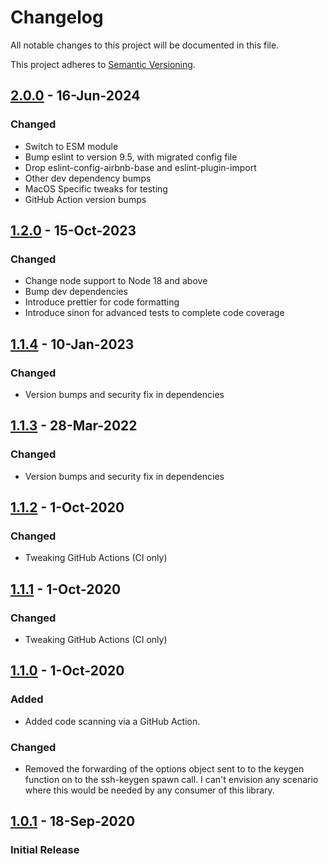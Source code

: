 # Changelog

All notable changes to this project will be documented in this file.

This project adheres to [Semantic Versioning](https://semver.org/spec/v2.0.0.html).

## [2.0.0] - 16-Jun-2024

### Changed

- Switch to ESM module
- Bump eslint to version 9.5, with migrated config file
- Drop eslint-config-airbnb-base and eslint-plugin-import
- Other dev dependency bumps
- MacOS Specific tweaks for testing
- GitHub Action version bumps

## [1.2.0] - 15-Oct-2023

### Changed

- Change node support to Node 18 and above
- Bump dev dependencies
- Introduce prettier for code formatting
- Introduce sinon for advanced tests to complete code coverage

## [1.1.4] - 10-Jan-2023

### Changed
- Version bumps and security fix in dependencies

## [1.1.3] - 28-Mar-2022

### Changed
- Version bumps and security fix in dependencies

## [1.1.2] - 1-Oct-2020

### Changed
- Tweaking GitHub Actions (CI only)

## [1.1.1] - 1-Oct-2020

### Changed
- Tweaking GitHub Actions (CI only)

## [1.1.0] - 1-Oct-2020

### Added

- Added code scanning via a GitHub Action.

### Changed
- Removed the forwarding of the options object sent to to the keygen function on to the ssh-keygen spawn call.  I can't envision any scenario where this would be needed by any consumer of this library.

## [1.0.1] - 18-Sep-2020

### Initial Release

[2.0.0]: https://github.com/AndrewLane/ssh-keygen2/compare/v1.2.0...v2.0.0
[1.2.0]: https://github.com/AndrewLane/ssh-keygen2/compare/v1.1.4...v1.2.0
[1.1.4]: https://github.com/AndrewLane/ssh-keygen2/compare/v1.1.3...v1.1.4
[1.1.3]: https://github.com/AndrewLane/ssh-keygen2/compare/v1.1.2...v1.1.3
[1.1.2]: https://github.com/AndrewLane/ssh-keygen2/compare/v1.1.1...v1.1.2
[1.1.1]: https://github.com/AndrewLane/ssh-keygen2/compare/v1.1.0...v1.1.1
[1.1.0]: https://github.com/AndrewLane/ssh-keygen2/compare/v1.0.1...v1.1.0
[1.0.1]: https://github.com/AndrewLane/ssh-keygen2/releases/tag/v1.0.1
